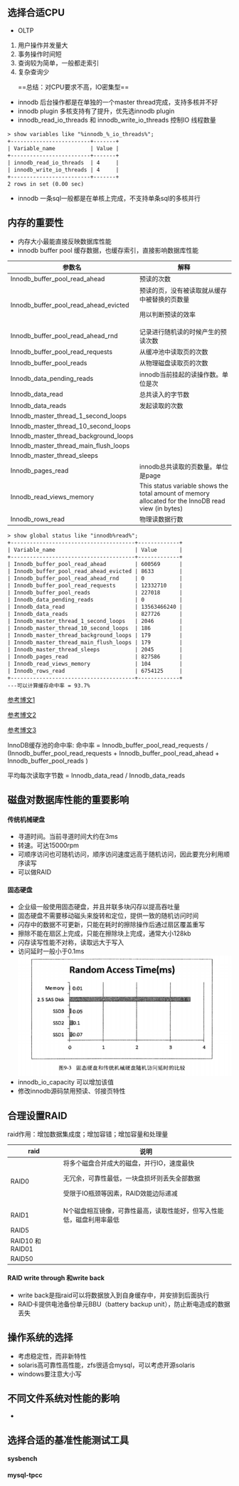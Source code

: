 ## 选择合适CPU

- OLTP 
1. 用户操作并发量大 
1. 事务操作时间短 
1. 查询较为简单，一般都走索引 
1. 复杂查询少<p>
==总结：对CPU要求不高，IO密集型==

- innodb 后台操作都是在单独的一个master thread完成，支持多核并不好
- innodb plugin 多核支持有了提升，优先选innodb plugin
- innodb_read_io_threads 和 innodb_write_io_threads 控制IO 线程数量

```
> show variables like "%innodb_%_io_threads%";
+-------------------------+-------+
| Variable_name           | Value |
+-------------------------+-------+
| innodb_read_io_threads  | 4     |
| innodb_write_io_threads | 4     |
+-------------------------+-------+
2 rows in set (0.00 sec)

```

- innodb 一条sql一般都是在单核上完成，不支持单条sql的多核并行

## 内存的重要性
- 内存大小最能直接反映数据库性能 
- innodb buffer pool 缓存数据，也缓存索引，直接影响数据库性能


参数名 | 解释
---|---
Innodb_buffer_pool_read_ahead | 预读的次数
Innodb_buffer_pool_read_ahead_evicted | 预读的页，没有被读取就从缓存中被替换的页数量<p>用以判断预读的效率
Innodb_buffer_pool_read_ahead_rnd | 记录进行随机读的时候产生的预读次数
Innodb_buffer_pool_read_requests | 从缓冲池中读取页的次数
Innodb_buffer_pool_reads | 从物理磁盘读取页的次数
Innodb_data_pending_reads | innodb当前挂起的读操作数。单位是次
Innodb_data_read | 总共读入的字节数
Innodb_data_reads | 发起读取的次数
Innodb_master_thread_1_second_loops | 
Innodb_master_thread_10_second_loops | 
Innodb_master_thread_background_loops | 
Innodb_master_thread_main_flush_loops | 
Innodb_master_thread_sleeps | 
Innodb_pages_read | innodb总共读取的页数量。单位是page
Innodb_read_views_memory | This status variable shows the total amount of memory allocated for the InnoDB read view (in bytes)
Innodb_rows_read | 物理读数据行数



```
> show global status like "innodb%read%";
+---------------------------------------+-------------+
| Variable_name                         | Value       |
+---------------------------------------+-------------+
| Innodb_buffer_pool_read_ahead         | 600569      |
| Innodb_buffer_pool_read_ahead_evicted | 8633        |
| Innodb_buffer_pool_read_ahead_rnd     | 0           |
| Innodb_buffer_pool_read_requests      | 12332710    |
| Innodb_buffer_pool_reads              | 227018      |
| Innodb_data_pending_reads             | 0           |
| Innodb_data_read                      | 13563466240 |
| Innodb_data_reads                     | 827726      |
| Innodb_master_thread_1_second_loops   | 2046        |
| Innodb_master_thread_10_second_loops  | 186         |
| Innodb_master_thread_background_loops | 179         |
| Innodb_master_thread_main_flush_loops | 179         |
| Innodb_master_thread_sleeps           | 2045        |
| Innodb_pages_read                     | 827586      |
| Innodb_read_views_memory              | 104         |
| Innodb_rows_read                      | 6754125     |
+---------------------------------------+-------------+
---可以计算缓存命中率 = 93.7%
```
[参考博文1](https://blog.csdn.net/yang1982_0907/article/details/20123055)<p>
[参考博文2](http://www.php.cn/mysql-tutorials-369195.html)<p>
[参考博文3](https://blog.csdn.net/shenchaohao12321/article/details/83722357)<p>

InnoDB缓存池的命中率:
命中率 = Innodb_buffer_pool_read_requests / (Innodb_buffer_pool_read_requests + Innodb_buffer_pool_read_ahead + Innodb_buffer_pool_reads ) <p>
平均每次读取字节数 = Innodb_data_read / Innodb_data_reads

## 磁盘对数据库性能的重要影响
#### 传统机械硬盘
- 寻道时间。当前寻道时间大约在3ms
- 转速。可达15000rpm
- 可顺序访问也可随机访问，顺序访问速度远高于随机访问，因此要充分利用顺序读写
- 可以做RAID
#### 固态硬盘
- 企业级一般使用固态硬盘，并且并联多块闪存以提高吞吐量
- 固态硬盘不需要移动磁头来旋转和定位，提供一致的随机访问时间
- 闪存中的数据不可更新，只能在耗时的擦除操作后通过扇区覆盖重写
- 擦除不能在扇区上完成，只能在擦除块上完成，通常大小128kb
- 闪存读写性能不对称，读取远大于写入
- 访问延时一般小于0.1ms
![image](https://github.com/ermaot/notes/blob/master/mysql/006%E5%BC%95%E6%93%8E/pic/innodb%E6%80%A7%E8%83%BD%E8%B0%83%E4%BC%981.png)
- innodb_io_capacity 可以增加该值
- 修改innodb源码禁用预读、邻接页特性
## 合理设置RAID
raid作用：增加数据集成度；增加容错；增加容量和处理量

raid | 说明
---|---
RAID0 | 将多个磁盘合并成大的磁盘，并行IO，速度最快<p>无冗余，可靠性最低，一块盘损坏则丢失全部数据<p>受限于IO瓶颈等因素，RAID效能边际递减<p>
RAID1 | N个磁盘相互镜像，可靠性最高，读取性能好，但写入性能低，磁盘利用率最低
RAID5 | 
RAID10 和 RAID01 | 
RAID50 | 

#### RAID write through 和write back
- write back是指raid可以将数据放入到自身缓存中，并安排到后面执行
- RAID卡提供电池备份单元BBU（battery backup unit），防止断电造成的数据丢失
## 操作系统的选择
- 考虑稳定性，而非新特性
- solaris高可靠性高性能，zfs很适合mysql，可以考虑开源solaris
- windows要注意大小写
## 不同文件系统对性能的影响
- 
## 选择合适的基准性能测试工具
#### sysbench
#### mysql-tpcc